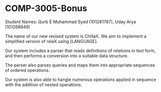 # COMP-3005-Bonus

Student Names: Qurb E Muhammad Syed (101281787), Uday Arya (101268848)

The name of our new revised system is ChillaX. We aim to implement a simplified version of relaX using [LANGUAGE].

Our system includes a parser that reads definitions of relations in text form, and then performs a conversion into a suitable data structure.

The parser also parses queries and maps them into appropriate sequences of ordered operations.

Our system is also able to hangle numerous operations applied in sequence with the addition of nested operations. 